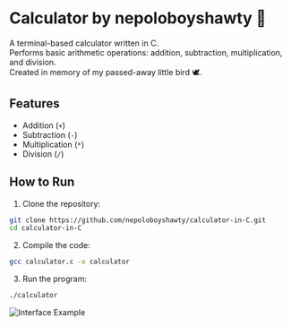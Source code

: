 # Calculator by nepoloboyshawty 🧮

A terminal-based calculator written in C.  
Performs basic arithmetic operations: addition, subtraction, multiplication, and division.  
Created in memory of my passed-away little bird 🕊️.

## Features

- Addition (`+`)
- Subtraction (`-`)
- Multiplication (`*`)
- Division (`/`)

## How to Run

1. Clone the repository:

```bash
git clone https://github.com/nepoloboyshawty/calculator-in-C.git
cd calculator-in-C
```
2. Compile the code:

```bash
gcc calculator.c -o calculator
```
3. Run the program:
```bash
./calculator
```

![Interface Example](https://i.postimg.cc/3wxpD5wJ/2025-07-12-10-43-27.png)
